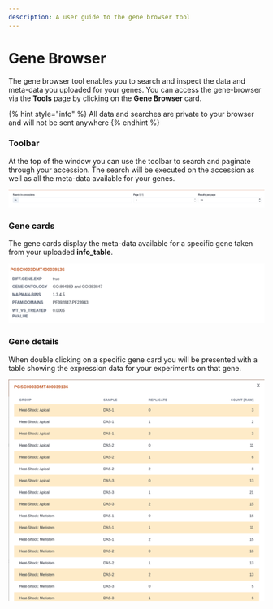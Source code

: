 ```yaml
---
description: A user guide to the gene browser tool
---
```


# Gene Browser

The gene browser tool enables you to search and inspect the data and meta-data you uploaded for your genes. You can access the gene-browser via the **Tools** page by clicking on the **Gene Browser** card.

{% hint style="info" %}
All data and searches are private to your browser and will not be sent anywhere
{% endhint %}

### Toolbar

At the top of the window you can use the toolbar to search and paginate through your accession. The search will be executed on the accession as well as all the meta-data available for your genes.

![](../../.gitbook/assets/gene-browser-toolbar.png)

### Gene cards

The gene cards display the meta-data available for a specific gene taken from your uploaded **info\_table**.

![](../../.gitbook/assets/gene-browser-card.png)

### Gene details

When double clicking on a specific gene card you will be presented with a table showing the expression data for your experiments on that gene.

![](../../.gitbook/assets/gene-browser-details.png)

